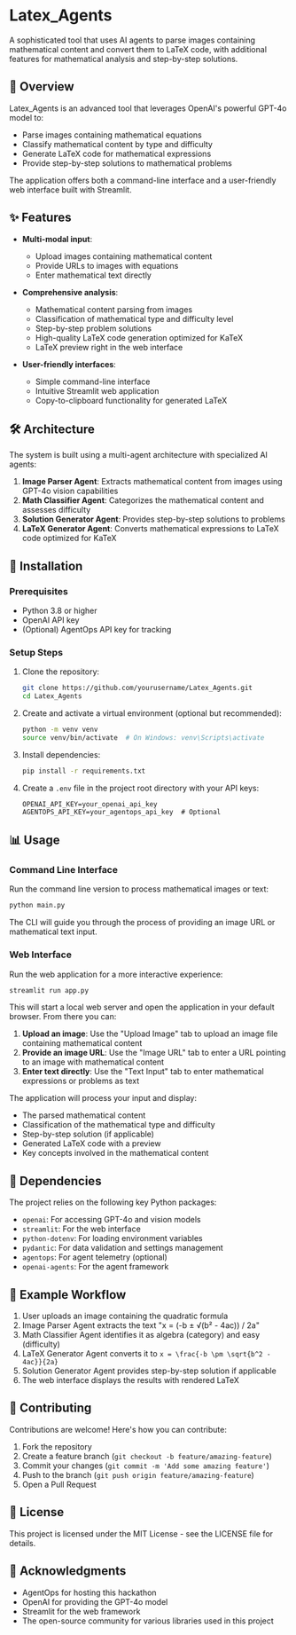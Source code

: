 # Latex_Agents

A sophisticated tool that uses AI agents to parse images containing mathematical content and convert them to LaTeX code, with additional features for mathematical analysis and step-by-step solutions.

## 📜 Overview

Latex_Agents is an advanced tool that leverages OpenAI's powerful GPT-4o model to:

- Parse images containing mathematical equations
- Classify mathematical content by type and difficulty
- Generate LaTeX code for mathematical expressions
- Provide step-by-step solutions to mathematical problems

The application offers both a command-line interface and a user-friendly web interface built with Streamlit.

## ✨ Features

- **Multi-modal input**:
  - Upload images containing mathematical content
  - Provide URLs to images with equations
  - Enter mathematical text directly

- **Comprehensive analysis**:
  - Mathematical content parsing from images
  - Classification of mathematical type and difficulty level
  - Step-by-step problem solutions
  - High-quality LaTeX code generation optimized for KaTeX
  - LaTeX preview right in the web interface

- **User-friendly interfaces**:
  - Simple command-line interface
  - Intuitive Streamlit web application
  - Copy-to-clipboard functionality for generated LaTeX

## 🛠️ Architecture

The system is built using a multi-agent architecture with specialized AI agents:

1. **Image Parser Agent**: Extracts mathematical content from images using GPT-4o vision capabilities
2. **Math Classifier Agent**: Categorizes the mathematical content and assesses difficulty
3. **Solution Generator Agent**: Provides step-by-step solutions to problems
4. **LaTeX Generator Agent**: Converts mathematical expressions to LaTeX code optimized for KaTeX

## 🚀 Installation

### Prerequisites

- Python 3.8 or higher
- OpenAI API key
- (Optional) AgentOps API key for tracking

### Setup Steps

1. Clone the repository:
   ```bash
   git clone https://github.com/yourusername/Latex_Agents.git
   cd Latex_Agents
   ```

2. Create and activate a virtual environment (optional but recommended):
   ```bash
   python -m venv venv
   source venv/bin/activate  # On Windows: venv\Scripts\activate
   ```

3. Install dependencies:
   ```bash
   pip install -r requirements.txt
   ```

4. Create a `.env` file in the project root directory with your API keys:
   ```
   OPENAI_API_KEY=your_openai_api_key
   AGENTOPS_API_KEY=your_agentops_api_key  # Optional
   ```

## 📊 Usage

### Command Line Interface

Run the command line version to process mathematical images or text:

```bash
python main.py
```

The CLI will guide you through the process of providing an image URL or mathematical text input.

### Web Interface

Run the web application for a more interactive experience:

```bash
streamlit run app.py
```

This will start a local web server and open the application in your default browser. From there you can:

1. **Upload an image**: Use the "Upload Image" tab to upload an image file containing mathematical content
2. **Provide an image URL**: Use the "Image URL" tab to enter a URL pointing to an image with mathematical content
3. **Enter text directly**: Use the "Text Input" tab to enter mathematical expressions or problems as text

The application will process your input and display:
- The parsed mathematical content
- Classification of the mathematical type and difficulty
- Step-by-step solution (if applicable)
- Generated LaTeX code with a preview
- Key concepts involved in the mathematical content

## 🧩 Dependencies

The project relies on the following key Python packages:

- `openai`: For accessing GPT-4o and vision models
- `streamlit`: For the web interface
- `python-dotenv`: For loading environment variables
- `pydantic`: For data validation and settings management
- `agentops`: For agent telemetry (optional)
- `openai-agents`: For the agent framework

## 🧪 Example Workflow

1. User uploads an image containing the quadratic formula
2. Image Parser Agent extracts the text "x = (-b ± √(b² - 4ac)) / 2a"
3. Math Classifier Agent identifies it as algebra (category) and easy (difficulty)
4. LaTeX Generator Agent converts it to `x = \frac{-b \pm \sqrt{b^2 - 4ac}}{2a}`
5. Solution Generator Agent provides step-by-step solution if applicable
6. The web interface displays the results with rendered LaTeX

## 🤝 Contributing

Contributions are welcome! Here's how you can contribute:

1. Fork the repository
2. Create a feature branch (`git checkout -b feature/amazing-feature`)
3. Commit your changes (`git commit -m 'Add some amazing feature'`)
4. Push to the branch (`git push origin feature/amazing-feature`)
5. Open a Pull Request

## 📝 License

This project is licensed under the MIT License - see the LICENSE file for details.

## 🙏 Acknowledgments

- AgentOps for hosting this hackathon
- OpenAI for providing the GPT-4o model
- Streamlit for the web framework
- The open-source community for various libraries used in this project